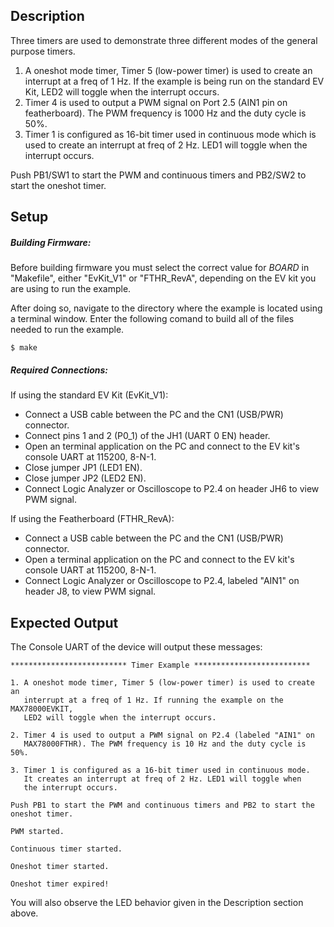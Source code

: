 ## Description

Three timers are used to demonstrate three different modes of the general purpose timers.

1. A oneshot mode timer, Timer 5 (low-power timer) is used to create an interrupt at a freq of 1 Hz. If the example is being run on the standard EV Kit, LED2 will toggle when the interrupt occurs.
2. Timer 4 is used to output a PWM signal on Port 2.5 (AIN1 pin on featherboard). The PWM frequency is 1000 Hz and the duty cycle is 50%.
3. Timer 1 is configured as 16-bit timer used in continuous mode which is used to create an interrupt at freq of 2 Hz. LED1 will toggle when the interrupt occurs. 

Push PB1/SW1 to start the PWM and continuous timers and PB2/SW2 to start the oneshot timer.

## Setup

##### Building Firmware:
Before building firmware you must select the correct value for _BOARD_  in "Makefile", either "EvKit\_V1" or "FTHR\_RevA", depending on the EV kit you are using to run the example.

After doing so, navigate to the directory where the example is located using a terminal window. Enter the following comand to build all of the files needed to run the example.

```
$ make
```

##### Required Connections:

If using the standard EV Kit (EvKit_V1):
-   Connect a USB cable between the PC and the CN1 (USB/PWR) connector.
-   Connect pins 1 and 2 (P0_1) of the JH1 (UART 0 EN) header.
-   Open an terminal application on the PC and connect to the EV kit's console UART at 115200, 8-N-1.
-   Close jumper JP1 (LED1 EN).
-   Close jumper JP2 (LED2 EN).
-   Connect Logic Analyzer or Oscilloscope to P2.4 on header JH6 to view PWM signal.

If using the Featherboard (FTHR_RevA):
-   Connect a USB cable between the PC and the CN1 (USB/PWR) connector.
-   Open a terminal application on the PC and connect to the EV kit's console UART at 115200, 8-N-1.
-   Connect Logic Analyzer or Oscilloscope to P2.4, labeled "AIN1" on header J8, to view PWM signal.

## Expected Output

The Console UART of the device will output these messages:

```
************************** Timer Example **************************

1. A oneshot mode timer, Timer 5 (low-power timer) is used to create an
   interrupt at a freq of 1 Hz. If running the example on the MAX78000EVKIT,
   LED2 will toggle when the interrupt occurs.

2. Timer 4 is used to output a PWM signal on P2.4 (labeled "AIN1" on
   MAX78000FTHR). The PWM frequency is 10 Hz and the duty cycle is 50%.

3. Timer 1 is configured as a 16-bit timer used in continuous mode.
   It creates an interrupt at freq of 2 Hz. LED1 will toggle when
   the interrupt occurs.

Push PB1 to start the PWM and continuous timers and PB2 to start the
oneshot timer.

PWM started.

Continuous timer started.

Oneshot timer started.

Oneshot timer expired!

```

You will also observe the LED behavior given in the Description section above.

